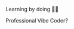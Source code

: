 Learning by doing 👨‍💻 

Professional Vibe Coder?

<!---
Nate-R-L/Nate-R-L is a ✨ special ✨ repository because its `README.md` (this file) appears on your GitHub profile.
You can click the Preview link to take a look at your changes.
--->
